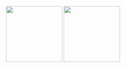 <div align="center">
	<img height="150em" src="https://github-readme-stats.vercel.app/api?username=Hungpd170501&show_icons=true&hide_border=true&&count_private=true&include_all_commits=true&theme=gruvbox"/>
	<img height="150em" src="https://github-readme-stats.vercel.app/api/top-langs/?username=Hungpd170501&theme=gruvbox&show_icons=true&hide_border=true&layout=compact&langs_count=6"/>
</div>
